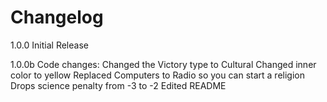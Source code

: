 # Changelog

1.0.0
Initial Release

1.0.0b
Code changes:
Changed the Victory type to Cultural
Changed inner color to yellow
Replaced Computers to Radio so you can start a religion
Drops science penalty from -3 to -2
Edited README
